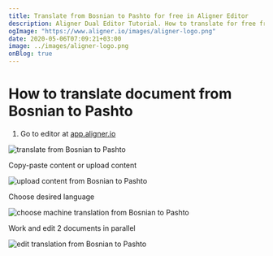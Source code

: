 ```yaml
---
title: Translate from Bosnian to Pashto for free in Aligner Editor
description: Aligner Dual Editor Tutorial. How to translate for free from Bosnian to Pashto. Aligner is multilingual document management platform. 
ogImage: "https://www.aligner.io/images/aligner-logo.png"
date: 2020-05-06T07:09:21+03:00
image: ../images/aligner-logo.png
onBlog: true
---
```


# How to translate document from Bosnian to Pashto

1. Go to editor at [app.aligner.io](https://app.aligner.io "Aligner App web page")

![translate from Bosnian to Pashto](../aligner-blank-editor.png "translate from Bosnian to Pashto")

Copy-paste content or upload content

![upload content from Bosnian to Pashto](../aligner-uploaded-document.png "upload content from Bosnian to Pashto")

Choose desired language

![choose machine translation from Bosnian to Pashto](../aligner-language-dropdown.png "choose machine translation from Bosnian to Pashto")

Work and edit 2 documents in parallel

![edit translation from Bosnian to Pashto](../aligner-double-sitded-editor.png "edit translation from Bosnian to Pashto")

